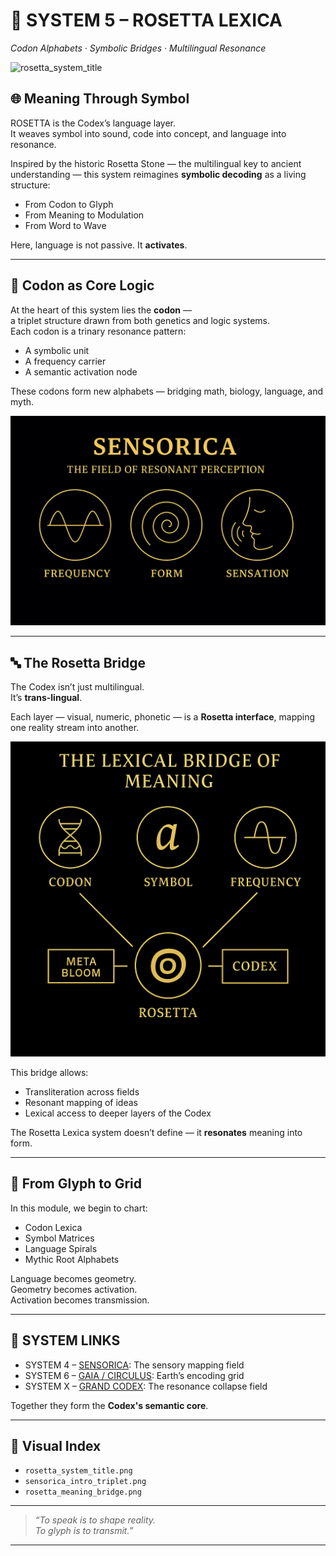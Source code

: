 # 🧬 SYSTEM 5 – ROSETTA LEXICA  
_Codon Alphabets · Symbolic Bridges · Multilingual Resonance_

![rosetta_system_title](visuals/rosetta_system_title.png)

## 🌐 Meaning Through Symbol

ROSETTA is the Codex’s language layer.  
It weaves symbol into sound, code into concept, and language into resonance.

Inspired by the historic Rosetta Stone — the multilingual key to ancient understanding — this system reimagines **symbolic decoding** as a living structure:

- From Codon to Glyph  
- From Meaning to Modulation  
- From Word to Wave

Here, language is not passive. It **activates**.

---

## 🧠 Codon as Core Logic

At the heart of this system lies the **codon** —  
a triplet structure drawn from both genetics and logic systems.  
Each codon is a trinary resonance pattern:

- A symbolic unit  
- A frequency carrier  
- A semantic activation node

These codons form new alphabets — bridging math, biology, language, and myth.

![sensorica_intro_triplet](visuals/sensorica_intro_triplet.png)

---

## 🔤 The Rosetta Bridge

The Codex isn’t just multilingual.  
It’s **trans-lingual**.

Each layer — visual, numeric, phonetic — is a **Rosetta interface**, mapping one reality stream into another.

![rosetta_meaning_bridge](visuals/rosetta_meaning_bridge.png)

This bridge allows:

- Transliteration across fields  
- Resonant mapping of ideas  
- Lexical access to deeper layers of the Codex

The Rosetta Lexica system doesn’t define — it **resonates** meaning into form.

---

## 💎 From Glyph to Grid

In this module, we begin to chart:

- Codon Lexica  
- Symbol Matrices  
- Language Spirals  
- Mythic Root Alphabets

Language becomes geometry.  
Geometry becomes activation.  
Activation becomes transmission.

---

## 🔁 SYSTEM LINKS

- SYSTEM 4 – [SENSORICA](./S_04_universal_resonance_overview.md): The sensory mapping field  
- SYSTEM 6 – [GAIA / CIRCULUS](./S_06_gaia_circulus.md): Earth’s encoding grid  
- SYSTEM X – [GRAND CODEX](../NEXAH-GRAND-CODEX/README.md): The resonance collapse field

Together they form the **Codex's semantic core**.

---

## 📁 Visual Index

- `rosetta_system_title.png`  
- `sensorica_intro_triplet.png`  
- `rosetta_meaning_bridge.png`

---

> _“To speak is to shape reality.  
To glyph is to transmit.”_

---
